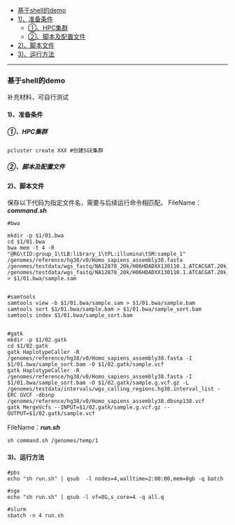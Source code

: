 * [基于shell的demo](#基于shell的demo)
* [1)、准备条件](#1准备条件)
    * [①、HPC集群](#hpc集群)
    * [②、脚本及配置文件](#脚本及配置文件)
* [2)、脚本文件](#2脚本文件)
* [3)、运行方法](#3运行方法)

***

### 基于shell的demo
补充材料，可自行测试
#### 1)、准备条件
##### ①、HPC集群
```shell
pcluster create XXX #创建SGE集群
```

##### ②、脚本及配置文件
#### 2)、脚本文件
保存以下代码为指定文件名，需要与后续运行命令相匹配。
FileName：***command.sh***
```shell
#bwa

mkdir -p $1/01.bwa
cd $1/01.bwa
bwa mem -t 4 -R "@RG\tID:group_1\tLB:library_1\tPL:illumina\tSM:sample_1" /genomes/reference/hg38/v0/Homo_sapiens_assembly38.fasta /genomes/testdata/wgs_fastq/NA12878_20k/H06HDADXX130110.1.ATCACGAT.20k_reads_1.fastq /genomes/testdata/wgs_fastq/NA12878_20k/H06HDADXX130110.1.ATCACGAT.20k_reads_2.fastq > $1/01.bwa/sample.sam


#samtools
samtools view -b $1/01.bwa/sample.sam > $1/01.bwa/sample.bam
samtools sort $1/01.bwa/sample.bam > $1/01.bwa/sample_sort.bam
samtools index $1/01.bwa/sample_sort.bam


#gatk
mkdir -p $1/02.gatk
cd $1/02.gatk
gatk HaplotypeCaller -R /genomes/reference/hg38/v0/Homo_sapiens_assembly38.fasta -I $1/01.bwa/sample_sort.bam -O $1/02.gatk/sample.vcf
gatk HaplotypeCaller -R /genomes/reference/hg38/v0/Homo_sapiens_assembly38.fasta -I $1/01.bwa/sample_sort.bam -O $1/02.gatk/sample.g.vcf.gz -L  /genomes/testdata/intervals/wgs_calling_regions.hg38.interval_list -ERC GVCF -dbsnp /genomes/reference/hg38/v0/Homo_sapiens_assembly38.dbsnp138.vcf
gatk MergeVcfs --INPUT=$1/02.gatk/sample.g.vcf.gz --OUTPUT=$1/02.gatk/sample.vcf

```

FileName：***run.sh***
```shell
sh command.sh /genomes/temp/1
```

#### 3)、运行方法
```shell
#pbs
echo "sh run.sh" | qsub  -l nodes=4,walltime=2:00:00,mem=8gb -q batch

#sge
echo "sh run.sh" | qsub -l vf=8G,s_core=4 -q all.q

#slurm
sbatch -n 4 run.sh
```
